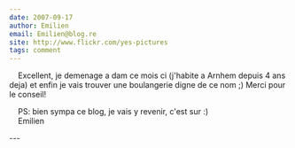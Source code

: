 ```yaml
---
date: 2007-09-17
author: Emilien
email: Emilien@blog.re
site: http://www.flickr.com/yes-pictures
tags: comment
---
```


<p>&nbsp;&nbsp;&nbsp; Excellent, je demenage a dam ce mois ci (j'habite a Arnhem depuis 4 ans deja) et enfin je vais trouver une boulangerie digne de ce nom ;) Merci pour le conseil!</p>

<p>&nbsp;&nbsp;&nbsp; PS: bien sympa ce blog, je vais y revenir, c'est sur :)<br />
&nbsp;&nbsp;&nbsp; Emilien</p>
---